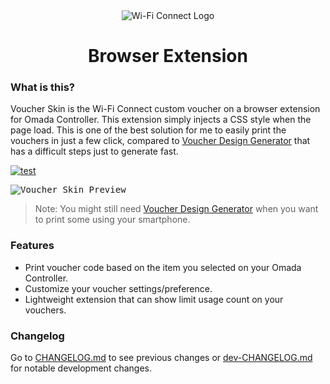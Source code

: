 <div align="center">
  <img src="https://i.imgur.com/AtYczBM.png" alt="Wi-Fi Connect Logo"/>
  <h1>Browser Extension</h1>
</div>

### What is this?

Voucher Skin is the Wi-Fi Connect custom voucher on a browser extension for Omada Controller. This extension simply injects a CSS style when the page load. This is one of the best solution for me to easily print the vouchers in just a few click, compared to [Voucher Design Generator](https://github.com/MinecraftJohn/voucher-generator) that has a difficult steps just to generate fast.

[![test](https://i.imgur.com/fBUCmBM.png)](johnnapoles.netlify.app)

<kbd><img src="https://i.imgur.com/nW0Oq2Q.png" alt="Voucher Skin Preview"></kbd>

> Note: You might still need [Voucher Design Generator](https://minecraftjohn.github.io/voucher-generator/) when you want to print some using your smartphone.

### Features

- Print voucher code based on the item you selected on your Omada Controller.
- Customize your voucher settings/preference.
- Lightweight extension that can show limit usage count on your vouchers.

### Changelog

Go to [CHANGELOG.md](https://github.com/MinecraftJohn/voucher-skin/blob/main/CHANGELOG.md) to see previous changes or [dev-CHANGELOG.md](https://github.com/MinecraftJohn/voucher-skin/blob/development/dev-CHANGELOG.md) for notable development changes.